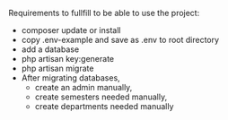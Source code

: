 Requirements to fullfill to be able to use the project:
 * composer update or install
 * copy .env-example and save as .env to root directory
 * add a database 
 * php artisan key:generate
 * php artisan migrate
 * After migrating databases,
    - create an admin manually,
    - create semesters needed manually,
    - create departments needed manually
